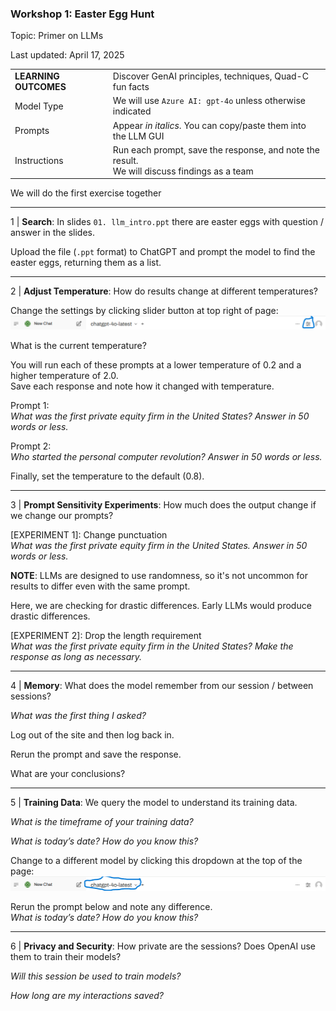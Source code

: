 ### Workshop 1: Easter Egg Hunt

Topic: Primer on LLMs

Last updated: April 17, 2025

|  |  |
| -------- | ------- |
| **LEARNING OUTCOMES** | Discover GenAI principles, techniques, Quad-C fun facts |
| Model Type | We will use `Azure AI: gpt-4o` unless otherwise indicated |
| Prompts | Appear *in italics*. You can copy/paste them into the LLM GUI |
| Instructions | Run each prompt, save the response, and note the result. <br> We will discuss findings as a team |

We will do the first exercise together

---

1 | **Search**: In slides `01. llm_intro.ppt` there are easter eggs with question / answer in the slides. 

Upload the file (`.ppt` format) to ChatGPT and prompt the model to find the easter eggs, returning them as a list.

---

2 | **Adjust Temperature**: How do results change at different temperatures?

Change the settings by clicking slider button at top right of page:  
![image](https://github.com/DrAPT/llm/blob/main/quad_c/session1/chatgpt_settings.png)

What is the current temperature?

You will run each of these prompts at a lower temperature of 0.2 and a higher temperature of 2.0.  
Save each response and note how it changed with temperature.

Prompt 1:  
*What was the first private equity firm in the United States? Answer in 50 words or less.*

Prompt 2:  
  *Who started the personal computer revolution? Answer in 50 words or less.*

Finally, set the temperature to the default (0.8).

---

3 | **Prompt Sensitivity Experiments**: How much does the output change if we change our prompts?  

[EXPERIMENT 1]: Change punctuation  
*What was the first private equity firm in the United States. Answer in 50 words or less.*

**NOTE**: LLMs are designed to use randomness, so it's not uncommon for results to differ even with the same prompt.

Here, we are checking for drastic differences. Early LLMs would produce drastic differences.

[EXPERIMENT 2]: Drop the length requirement  
*What was the first private equity firm in the United States? Make the response as long as necessary.*

---

4 | **Memory**: What does the model remember from our session / between sessions?

*What was the first thing I asked?*

Log out of the site and then log back in.

Rerun the prompt and save the response.

What are your conclusions?

---

5 | **Training Data**: We query the model to understand its training data.  

*What is the timeframe of your training data?*
 
*What is today’s date? How do you know this?*

Change to a different model by clicking this dropdown at the top of the page:  
![image](https://github.com/DrAPT/llm/blob/main/quad_c/session1/chatgpt_model_dropdown.png)

Rerun the prompt below and note any difference.  
*What is today’s date? How do you know this?*


---

6 | **Privacy and Security**: How private are the sessions? Does OpenAI use them to train their models?

*Will this session be used to train models?*  

*How long are my interactions saved?*


